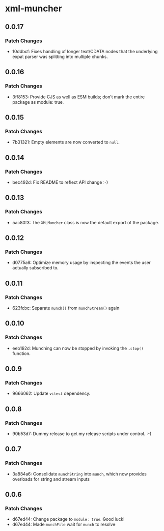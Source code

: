 # xml-muncher

## 0.0.17

### Patch Changes

- 10ddbcf: Fixes handling of longer text/CDATA nodes that the underlying expat parser was splitting into multiple chunks.

## 0.0.16

### Patch Changes

- 3ff8153: Provide CJS as well as ESM builds; don't mark the entire package as module: true.

## 0.0.15

### Patch Changes

- 7b31321: Empty elements are now converted to `null`.

## 0.0.14

### Patch Changes

- bec492d: Fix README to reflect API change :-)

## 0.0.13

### Patch Changes

- 5ac80f3: The `XMLMuncher` class is now the default export of the package.

## 0.0.12

### Patch Changes

- d0775a6: Optimize memory usage by inspecting the events the user actually subscribed to.

## 0.0.11

### Patch Changes

- 623fcbc: Separate `munch()` from `munchStream()` again

## 0.0.10

### Patch Changes

- eeb192d: Munching can now be stopped by invoking the `.stop()` function.

## 0.0.9

### Patch Changes

- 9666062: Update `vitest` dependency.

## 0.0.8

### Patch Changes

- 90b53d7: Dummy release to get my release scripts under control. :-)

## 0.0.7

### Patch Changes

- 3a884a6: Consolidate `munchString` into `munch`, which now provides overloads for string and stream inputs

## 0.0.6

### Patch Changes

- d67ed44: Change package to `module: true`. Good luck!
- d67ed44: Made `munchFile` wait for `munch` to resolve

